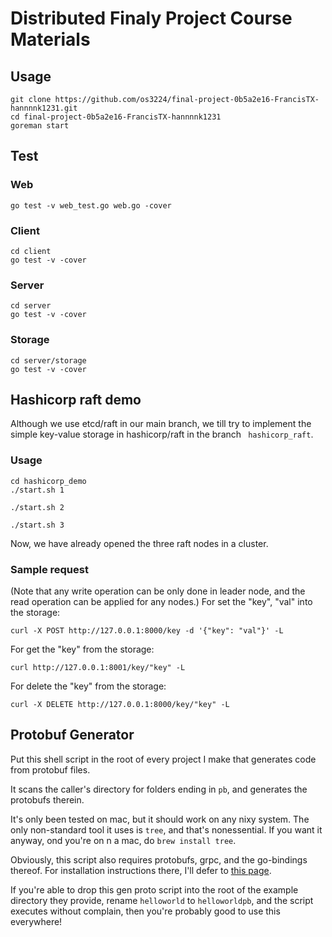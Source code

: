 # Distributed Finaly Project Course Materials

## Usage
```
git clone https://github.com/os3224/final-project-0b5a2e16-FrancisTX-hannnnk1231.git
cd final-project-0b5a2e16-FrancisTX-hannnnk1231
goreman start
```
## Test
### Web
```
go test -v web_test.go web.go -cover
```

### Client
```
cd client
go test -v -cover
```
### Server
```
cd server
go test -v -cover
```
### Storage
```
cd server/storage
go test -v -cover
```

## Hashicorp raft demo
Although we use etcd/raft in our main branch, we till try to implement the simple key-value storage in hashicorp/raft in the branch ``` hashicorp_raft```.
### Usage
```
cd hashicorp_demo
./start.sh 1
```
```
./start.sh 2
```
```
./start.sh 3
```
Now, we have already opened the three raft nodes in a cluster.

### Sample request
(Note that any write operation can be only done in leader node, and the read operation can be applied for any nodes.)
For set the "key", "val" into the storage:
```
curl -X POST http://127.0.0.1:8000/key -d '{"key": "val"}' -L
```

For get the "key" from the storage:
```
curl http://127.0.0.1:8001/key/"key" -L
```

For delete the "key" from the storage:
```
curl -X DELETE http://127.0.0.1:8000/key/"key" -L
```

## Protobuf Generator

Put this shell script in the root of every project I make that generates code from protobuf files.

It scans the caller's directory for folders ending in `pb`, and generates the protobufs therein.

It's only been tested on mac, but it should work on any nixy system.  The only non-standard tool it uses is `tree`, and that's nonessential.  If you want it anyway, ond you're on n a mac, do `brew install tree`.

Obviously, this script also requires protobufs, grpc, and the go-bindings thereof.  For installation instructions there, I'll defer to [this page](https://grpc.io/docs/quickstart/go.html).

If you're able to drop this gen proto script into the root of the example directory they provide, rename `helloworld` to `helloworldpb`, and the script executes without complain, then you're probably good to use this everywhere!

